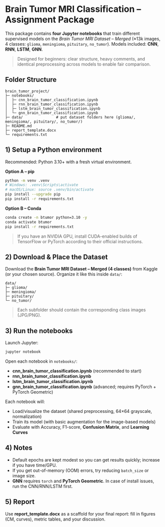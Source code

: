 # Brain Tumor MRI Classification – Assignment Package

This package contains **four Jupyter notebooks** that train different supervised models on the *Brain Tumor MRI Dataset – Merged* (≈13k images, 4 classes: `glioma`, `meningioma`, `pituitary`, `no_tumor`). 
Models included: **CNN**, **RNN**, **LSTM**, **GNN**.

> Designed for beginners: clear structure, heavy comments, and identical preprocessing across models to enable fair comparison.

## Folder Structure
```
brain_tumor_project/
├─ notebooks/
│  ├─ cnn_brain_tumor_classification.ipynb
│  ├─ rnn_brain_tumor_classification.ipynb
│  ├─ lstm_brain_tumor_classification.ipynb
│  └─ gnn_brain_tumor_classification.ipynb
├─ data/               # put dataset folders here (glioma/, meningioma/, pituitary/, no_tumor/)
├─ README.md
├─ report_template.docx
└─ requirements.txt
```

## 1) Setup a Python environment
Recommended: Python 3.10+ with a fresh virtual environment.

**Option A – pip**
```bash
python -m venv .venv
# Windows: .venv\Scripts\activate
# macOS/Linux: source .venv/bin/activate
pip install --upgrade pip
pip install -r requirements.txt
```

**Option B – Conda**
```bash
conda create -n btumor python=3.10 -y
conda activate btumor
pip install -r requirements.txt
```

> If you have an NVIDIA GPU, install CUDA-enabled builds of TensorFlow or PyTorch according to their official instructions.

## 2) Download & Place the Dataset
Download the **Brain Tumor MRI Dataset – Merged (4 classes)** from Kaggle (or your chosen source).
Organize it like this inside `data/`:

```
data/
├─ glioma/
├─ meningioma/
├─ pituitary/
└─ no_tumor/
```

> Each subfolder should contain the corresponding class images (JPG/PNG).

## 3) Run the notebooks
Launch Jupyter:
```bash
jupyter notebook
```
Open each notebook in `notebooks/`:

- **cnn_brain_tumor_classification.ipynb** (recommended to start)
- **rnn_brain_tumor_classification.ipynb**
- **lstm_brain_tumor_classification.ipynb**
- **gnn_brain_tumor_classification.ipynb** (advanced; requires PyTorch + PyTorch Geometric)

Each notebook will:
- Load/visualize the dataset (shared preprocessing, 64×64 grayscale, normalization)
- Train its model (with basic augmentation for the image-based models)
- Evaluate with Accuracy, F1-score, **Confusion Matrix**, and **Learning Curves**

## 4) Notes
- Default epochs are kept modest so you can get results quickly; increase if you have time/GPU.
- If you get out-of-memory (OOM) errors, try reducing `batch_size` or image size.
- **GNN** requires `torch` and **PyTorch Geometric**. In case of install issues, run the CNN/RNN/LSTM first.

## 5) Report
Use **report_template.docx** as a scaffold for your final report: fill in figures (CM, curves), metric tables, and your discussion.
